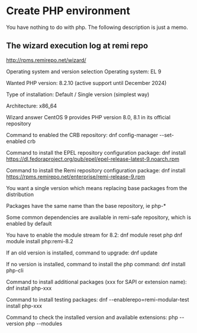 # Create PHP environment

You have nothing to do with php. The following description is just a memo.

## The wizard execution log at remi repo

http://rpms.remirepo.net/wizard/

Operating system and version selection
Operating system: 
    EL 9

Wanted PHP version: 
8.2.10 (active support until December 2024)

Type of installation: 
Default / Single version (simplest way)

Architecture: 
x86_64

Wizard answer
CentOS 9 provides PHP version 8.0, 8.1 in its official repository

Command to enabled the CRB repository:
    dnf config-manager --set-enabled crb

Command to install the EPEL repository configuration package:
    dnf install https://dl.fedoraproject.org/pub/epel/epel-release-latest-9.noarch.rpm

Command to install the Remi repository configuration package:
    dnf install https://rpms.remirepo.net/enterprise/remi-release-9.rpm


You want a single version which means replacing base packages from the distribution

Packages have the same name than the base repository, ie php-*

Some common dependencies are available in remi-safe repository, which is enabled by default

You have to enable the module stream for 8.2:
    dnf module reset php
    dnf module install php:remi-8.2

If an old version is installed, command to upgrade:
    dnf update

If no version is installed, command to install the php command:
    dnf install php-cli

Command to install additional packages (xxx for SAPI or extension name):
    dnf install php-xxx

Command to install testing packages:
    dnf --enablerepo=remi-modular-test install php-xxx

Command to check the installed version and available extensions:
    php --version
    php --modules

